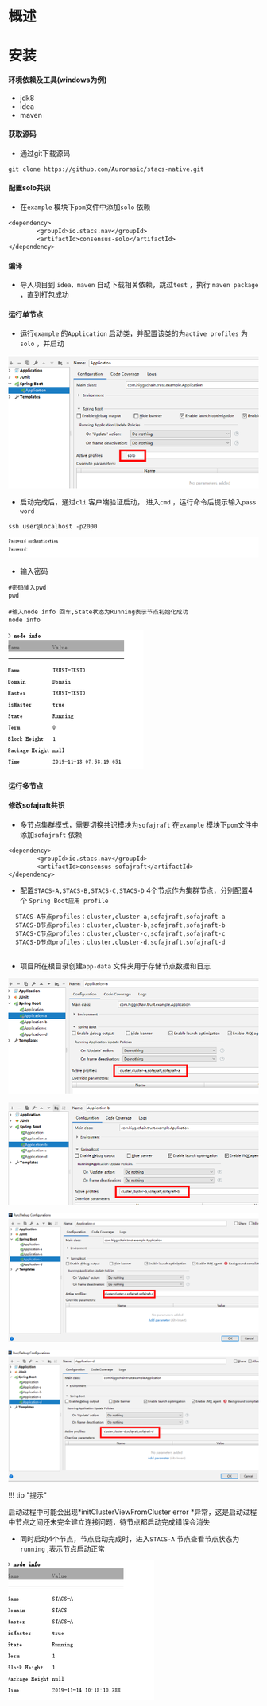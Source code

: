 # 概述



# 安装

#### 环境依赖及工具(windows为例)

+ jdk8
+ idea
+ maven

#### 获取源码
+ 通过git下载源码
~~~
git clone https://github.com/Aurorasic/stacs-native.git
~~~
#### 配置solo共识

+ 在`example` 模块下`pom`文件中添加`solo` 依赖
~~~
<dependency>
        <groupId>io.stacs.nav</groupId>
        <artifactId>consensus-solo</artifactId>
</dependency>
~~~

#### 编译

+ 导入项目到 `idea，maven` 自动下载相关依赖，跳过`test` ，执行 `maven package`   ，直到打包成功

#### 运行单节点

+ 运行`example` 的`Application` 启动类，并配置该类的为`active profiles` 为`solo` ，并启动

![application-config](images/design/get-start/application-config.png)





+ 启动完成后，通过`cli`  客户端验证启动， 进入`cmd` ，运行命令后提示输入`pass word` 

  

~~~
ssh user@localhost -p2000
~~~

  

![pwd](images/design/get-start/pwd.png)

+ 输入密码 

  

~~~
#密码输入pwd
pwd

#输入node info 回车,State状态为Running表示节点初始化成功
node info
~~~

![node-info](images/design/get-start/node-info.png)

#### 运行多节点

#### 修改sofajraft共识

+ 多节点集群模式，需要切换共识模块为`sofajraft` 在`example` 模块下`pom`文件中添加`sofajraft` 依赖
~~~
<dependency>
        <groupId>io.stacs.nav</groupId>
        <artifactId>consensus-sofajraft</artifactId>
</dependency>
~~~
+ 配置`STACS-A,STACS-B,STACS-C,STACS-D` 4个节点作为集群节点，分别配置4个 `Spring Boot应用 profile` 

~~~
  STACS-A节点profiles：cluster,cluster-a,sofajraft,sofajraft-a
  STACS-B节点profiles：cluster,cluster-b,sofajraft,sofajraft-b
  STACS-C节点profiles：cluster,cluster-c,sofajraft,sofajraft-c
  STACS-D节点profiles：cluster,cluster-d,sofajraft,sofajraft-d
  
~~~

+ 项目所在根目录创建`app-data` 文件夹用于存储节点数据和日志

![image-20191115112557022](images/design/get-start/cluster-config-a.png)



![image-20191115112650860](images/design/get-start/cluster-config-b.png)

![image-20191115112742790](images/design/get-start/cluster-config-c.png)



![image-20191115112814431](images/design/get-start/cluster-config-d.png)



!!! tip "提示"

启动过程中可能会出现*initClusterViewFromCluster error *异常，这是启动过程中节点之间还未完全建立连接问题，待节点都启动完成错误会消失

+ 同时启动4个节点，节点启动完成时，进入`STACS-A` 节点查看节点状态为`running` ,表示节点启动正常

![image-20191115111240332](images/design/get-start/cluster-run.png)





















